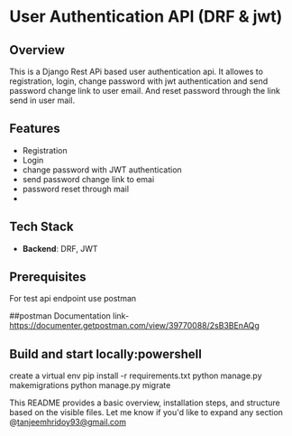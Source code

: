 # User Authentication API (DRF & jwt)


## Overview
This is a Django Rest APi based user authentication api. It allowes to registration, login, change password with jwt authentication and send password change link to user email. And reset password through the link send in user mail.


## Features
- Registration
- Login
- change password with JWT authentication
- send password change link to emai
- password reset through mail
- 

## Tech Stack
- **Backend**: DRF, JWT

## Prerequisites
For test api endpoint use postman

##postman Documentation link-
https://documenter.getpostman.com/view/39770088/2sB3BEnAQg


## Build and start locally:powershell

create a virtual env
pip install -r requirements.txt
python manage.py makemigrations
python manage.py migrate



This README provides a basic overview, installation steps, and structure based on the visible files. Let me know if you'd like to expand any section @tanjeemhridoy93@gmail.com
